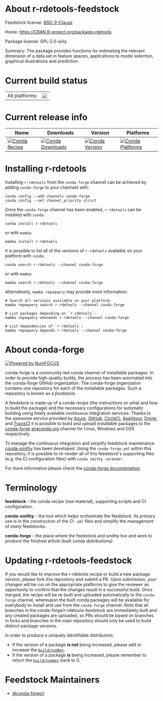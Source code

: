 About r-rdetools-feedstock
==========================

Feedstock license: [BSD-3-Clause](https://github.com/conda-forge/r-rdetools-feedstock/blob/main/LICENSE.txt)

Home: https://CRAN.R-project.org/package=rdetools

Package license: GPL-2.0-only

Summary: The package provides functions for estimating the relevant dimension of a data set in feature spaces, applications to model selection, graphical illustrations and prediction.

Current build status
====================


<table><tr><td>All platforms:</td>
    <td>
      <a href="https://dev.azure.com/conda-forge/feedstock-builds/_build/latest?definitionId=11142&branchName=main">
        <img src="https://dev.azure.com/conda-forge/feedstock-builds/_apis/build/status/r-rdetools-feedstock?branchName=main">
      </a>
    </td>
  </tr>
</table>

Current release info
====================

| Name | Downloads | Version | Platforms |
| --- | --- | --- | --- |
| [![Conda Recipe](https://img.shields.io/badge/recipe-r--rdetools-green.svg)](https://anaconda.org/conda-forge/r-rdetools) | [![Conda Downloads](https://img.shields.io/conda/dn/conda-forge/r-rdetools.svg)](https://anaconda.org/conda-forge/r-rdetools) | [![Conda Version](https://img.shields.io/conda/vn/conda-forge/r-rdetools.svg)](https://anaconda.org/conda-forge/r-rdetools) | [![Conda Platforms](https://img.shields.io/conda/pn/conda-forge/r-rdetools.svg)](https://anaconda.org/conda-forge/r-rdetools) |

Installing r-rdetools
=====================

Installing `r-rdetools` from the `conda-forge` channel can be achieved by adding `conda-forge` to your channels with:

```
conda config --add channels conda-forge
conda config --set channel_priority strict
```

Once the `conda-forge` channel has been enabled, `r-rdetools` can be installed with `conda`:

```
conda install r-rdetools
```

or with `mamba`:

```
mamba install r-rdetools
```

It is possible to list all of the versions of `r-rdetools` available on your platform with `conda`:

```
conda search r-rdetools --channel conda-forge
```

or with `mamba`:

```
mamba search r-rdetools --channel conda-forge
```

Alternatively, `mamba repoquery` may provide more information:

```
# Search all versions available on your platform:
mamba repoquery search r-rdetools --channel conda-forge

# List packages depending on `r-rdetools`:
mamba repoquery whoneeds r-rdetools --channel conda-forge

# List dependencies of `r-rdetools`:
mamba repoquery depends r-rdetools --channel conda-forge
```


About conda-forge
=================

[![Powered by
NumFOCUS](https://img.shields.io/badge/powered%20by-NumFOCUS-orange.svg?style=flat&colorA=E1523D&colorB=007D8A)](https://numfocus.org)

conda-forge is a community-led conda channel of installable packages.
In order to provide high-quality builds, the process has been automated into the
conda-forge GitHub organization. The conda-forge organization contains one repository
for each of the installable packages. Such a repository is known as a *feedstock*.

A feedstock is made up of a conda recipe (the instructions on what and how to build
the package) and the necessary configurations for automatic building using freely
available continuous integration services. Thanks to the awesome service provided by
[Azure](https://azure.microsoft.com/en-us/services/devops/), [GitHub](https://github.com/),
[CircleCI](https://circleci.com/), [AppVeyor](https://www.appveyor.com/),
[Drone](https://cloud.drone.io/welcome), and [TravisCI](https://travis-ci.com/)
it is possible to build and upload installable packages to the
[conda-forge](https://anaconda.org/conda-forge) [anaconda.org](https://anaconda.org/)
channel for Linux, Windows and OSX respectively.

To manage the continuous integration and simplify feedstock maintenance
[conda-smithy](https://github.com/conda-forge/conda-smithy) has been developed.
Using the ``conda-forge.yml`` within this repository, it is possible to re-render all of
this feedstock's supporting files (e.g. the CI configuration files) with ``conda smithy rerender``.

For more information please check the [conda-forge documentation](https://conda-forge.org/docs/).

Terminology
===========

**feedstock** - the conda recipe (raw material), supporting scripts and CI configuration.

**conda-smithy** - the tool which helps orchestrate the feedstock.
                   Its primary use is in the construction of the CI ``.yml`` files
                   and simplify the management of *many* feedstocks.

**conda-forge** - the place where the feedstock and smithy live and work to
                  produce the finished article (built conda distributions)


Updating r-rdetools-feedstock
=============================

If you would like to improve the r-rdetools recipe or build a new
package version, please fork this repository and submit a PR. Upon submission,
your changes will be run on the appropriate platforms to give the reviewer an
opportunity to confirm that the changes result in a successful build. Once
merged, the recipe will be re-built and uploaded automatically to the
`conda-forge` channel, whereupon the built conda packages will be available for
everybody to install and use from the `conda-forge` channel.
Note that all branches in the conda-forge/r-rdetools-feedstock are
immediately built and any created packages are uploaded, so PRs should be based
on branches in forks and branches in the main repository should only be used to
build distinct package versions.

In order to produce a uniquely identifiable distribution:
 * If the version of a package **is not** being increased, please add or increase
   the [``build/number``](https://docs.conda.io/projects/conda-build/en/latest/resources/define-metadata.html#build-number-and-string).
 * If the version of a package **is** being increased, please remember to return
   the [``build/number``](https://docs.conda.io/projects/conda-build/en/latest/resources/define-metadata.html#build-number-and-string)
   back to 0.

Feedstock Maintainers
=====================

* [@conda-forge/r](https://github.com/conda-forge/r/)

